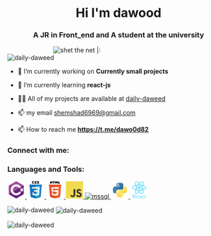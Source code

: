 <h1 align="center">Hi I'm dawood</h1>
<h3 align="center">A JR in Front_end and A student at the university</h3>
<img align="right" alt="shet the net |:" width = "400" src="https://globaleducation.s3.ap-south-1.amazonaws.com/globaledu/gif/front-end-development.gif">

<p align="left"> <img src="https://komarev.com/ghpvc/?username=daily-daweed&label=Profile%20views&color=0e75b6&style=flat" alt="daily-daweed" /> </p>

- 🔭 I’m currently working on **Currently small projects**

- 🌱 I’m currently learning **react-js**

- 👨‍💻 All of my projects are available at [daily-daweed](daily-daweed)

- 📫 my email [shemshad6969@gmail.com](shemshad6969@gmail.com)

- 📫 How to reach me **https://t.me/dawo0d82**

<h3 align="left">Connect with me:</h3>
<p align="left">
</p>

<h3 align="left">Languages and Tools:</h3>
<p align="left"> <a href="https://www.w3schools.com/cs/" target="_blank" rel="noreferrer"> <img src="https://raw.githubusercontent.com/devicons/devicon/master/icons/csharp/csharp-original.svg" alt="csharp" width="40" height="40"/> </a> <a href="https://www.w3schools.com/css/" target="_blank" rel="noreferrer"> <img src="https://raw.githubusercontent.com/devicons/devicon/master/icons/css3/css3-original-wordmark.svg" alt="css3" width="40" height="40"/> </a> <a href="https://www.w3.org/html/" target="_blank" rel="noreferrer"> <img src="https://raw.githubusercontent.com/devicons/devicon/master/icons/html5/html5-original-wordmark.svg" alt="html5" width="40" height="40"/> </a> <a href="https://developer.mozilla.org/en-US/docs/Web/JavaScript" target="_blank" rel="noreferrer"> <img src="https://raw.githubusercontent.com/devicons/devicon/master/icons/javascript/javascript-original.svg" alt="javascript" width="40" height="40"/> </a> <a href="https://www.microsoft.com/en-us/sql-server" target="_blank" rel="noreferrer"> <img src="https://www.svgrepo.com/show/303229/microsoft-sql-server-logo.svg" alt="mssql" width="40" height="40"/> </a> <a href="https://www.python.org" target="_blank" rel="noreferrer"> <img src="https://raw.githubusercontent.com/devicons/devicon/master/icons/python/python-original.svg" alt="python" width="40" height="40"/> </a> <a href="https://reactjs.org/" target="_blank" rel="noreferrer"> <img src="https://raw.githubusercontent.com/devicons/devicon/master/icons/react/react-original-wordmark.svg" alt="react" width="40" height="40"/> </a> </p>

<p><img align="left" src="https://github-readme-stats.vercel.app/api/top-langs?username=daily-daweed&show_icons=true&locale=en&layout=compact" alt="daily-daweed" /></p>

<p>&nbsp;<img align="center" src="https://github-readme-stats.vercel.app/api?username=daily-daweed&show_icons=true&locale=en" alt="daily-daweed" /></p>

<p><img align="center" src="https://github-readme-streak-stats.herokuapp.com/?user=daily-daweed&" alt="daily-daweed" /></p>
